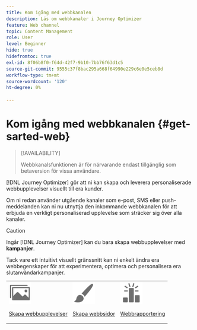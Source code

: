 ```yaml
---
title: Kom igång med webbkanalen
description: Läs om webbkanaler i Journey Optimizer
feature: Web channel
topic: Content Management
role: User
level: Beginner
hide: true
hidefromtoc: true
exl-id: 8f06b8f0-f64d-42f7-9b10-7bb76f63d1c5
source-git-commit: 9555c37f8bac295a668f64990e229c6e0e5ceb8d
workflow-type: tm+mt
source-wordcount: '120'
ht-degree: 0%

---
```


# Kom igång med webbkanalen {#get-sarted-web}

>[!AVAILABILITY]
>
>Webbkanalsfunktionen är för närvarande endast tillgänglig som betaversion för vissa användare.

[!DNL Journey Optimizer] gör att ni kan skapa och leverera personaliserade webbupplevelser visuellt till era kunder.

Om ni redan använder utgående kanaler som e-post, SMS eller push-meddelanden kan ni nu utnyttja den inkommande webbkanalen för att erbjuda en verkligt personaliserad upplevelse som sträcker sig över alla kanaler.

>[!CAUTION]
>
>Ingår [!DNL Journey Optimizer] kan du bara skapa webbupplevelser med **kampanjer**.

Tack vare ett intuitivt visuellt gränssnitt kan ni enkelt ändra era webbegenskaper för att experimentera, optimera och personalisera era slutanvändarkampanjer.

<!--
[Learn more on web channel in this video](#video)
-->

<table>
<tr>
<td><img src="../assets/do-not-localize/icon_assets.svg" width="60px"><p><a href="create-web.md">Skapa webbupplevelser</a></p></td>
<td><img src="../assets/do-not-localize/icon_design.svg" width="60px"><p><a href="author-web.md">Skapa webbsidor</a></p></td>
<td><img src="../assets/do-not-localize/monitor.svg" width="60px"><p><a href="web-report.md">Webbrapportering</a></p></td>
</tr>
</table>

<!--
## How-to video{#video}

The video below shows how to 

>[!VIDEO]()
-->
